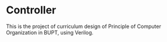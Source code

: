 # Controller
This is the project of curriculum design of Principle of Computer Organization in BUPT, using Verilog.
